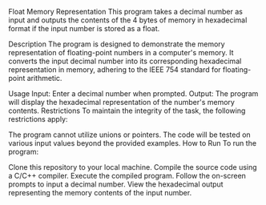 Float Memory Representation
This program takes a decimal number as input and outputs the contents of the 4 bytes of memory in hexadecimal format if the input number is stored as a float.

Description
The program is designed to demonstrate the memory representation of floating-point numbers in a computer's memory. It converts the input decimal number into its corresponding hexadecimal representation in memory, adhering to the IEEE 754 standard for floating-point arithmetic.

Usage
Input: Enter a decimal number when prompted.
Output: The program will display the hexadecimal representation of the number's memory contents.
Restrictions
To maintain the integrity of the task, the following restrictions apply:

The program cannot utilize unions or pointers.
The code will be tested on various input values beyond the provided examples.
How to Run
To run the program:

Clone this repository to your local machine.
Compile the source code using a C/C++ compiler.
Execute the compiled program.
Follow the on-screen prompts to input a decimal number.
View the hexadecimal output representing the memory contents of the input number.
